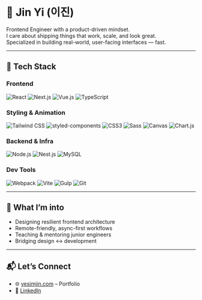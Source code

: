# 👾 Jin Yi (이진)

Frontend Engineer with a product-driven mindset.  
I care about shipping things that work, scale, and look great.  
Specialized in building real-world, user-facing interfaces — fast.

---

## 🔧 Tech Stack

### Frontend
![React](https://img.shields.io/badge/-React-61DAFB?logo=react&logoColor=white&style=flat)
![Next.js](https://img.shields.io/badge/-Next.js-000000?logo=next.js&logoColor=white&style=flat)
![Vue.js](https://img.shields.io/badge/-Vue.js-4FC08D?logo=vue.js&logoColor=white&style=flat)
![TypeScript](https://img.shields.io/badge/-TypeScript-3178C6?logo=typescript&logoColor=white&style=flat)

### Styling & Animation  
![Tailwind CSS](https://img.shields.io/badge/-Tailwind%20CSS-38B2AC?logo=tailwind-css&logoColor=white&style=flat)
![styled-components](https://img.shields.io/badge/-Styled%20Components-DB7093?logo=styled-components&logoColor=white&style=flat)
![CSS3](https://img.shields.io/badge/-CSS3-1572B6?logo=css3&logoColor=white&style=flat)
![Sass](https://img.shields.io/badge/-Sass-CC6699?logo=sass&logoColor=white&style=flat)
![Canvas](https://img.shields.io/badge/-Canvas-black?style=flat)
![Chart.js](https://img.shields.io/badge/-Chart.js-FF6384?logo=chart.js&logoColor=white&style=flat)

### Backend & Infra  
![Node.js](https://img.shields.io/badge/-Node.js-339933?logo=node.js&logoColor=white&style=flat)
![Nest.js](https://img.shields.io/badge/-Nest.js-E0234E?logo=nestjs&logoColor=white&style=flat)
![MySQL](https://img.shields.io/badge/-MySQL-4479A1?logo=mysql&logoColor=white&style=flat)

### Dev Tools  
![Webpack](https://img.shields.io/badge/-Webpack-8DD6F9?logo=webpack&logoColor=white&style=flat)
![Vite](https://img.shields.io/badge/-Vite-646CFF?logo=vite&logoColor=white&style=flat)
![Gulp](https://img.shields.io/badge/-Gulp-CF4647?logo=gulp&logoColor=white&style=flat)
![Git](https://img.shields.io/badge/-Git-F05032?logo=git&logoColor=white&style=flat)

---

## 🧠 What I’m into

- Designing resilient frontend architecture  
- Remote-friendly, async-first workflows  
- Teaching & mentoring junior engineers  
- Bridging design ↔︎ development

---

## 📬 Let’s Connect

- 🌐 [yesimjin.com](http://yesimjin.com) – Portfolio  
- 💼 [LinkedIn](https://www.linkedin.com/in/pixelberry-jinyi)  

<!--
**yesimjin/yesimjin** is a ✨ special ✨ repository because its `README.md` appears on your GitHub profile.
-->
